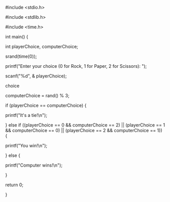 #include <stdio.h>

#include <stdlib.h>

#include <time.h>

int main() {

  int playerChoice, computerChoice;

  
  srand(time(0));


  printf("Enter your choice (0 for Rock, 1 for Paper, 2 for Scissors): ");

  scanf("%d", & playerChoice);

choice

  computerChoice = rand() % 3;

 
  if (playerChoice == computerChoice) {

   printf("It's a tie!\n");

  } else if ((playerChoice == 0 && computerChoice == 2) ||
    (playerChoice == 1 && computerChoice == 0) ||
    (playerChoice == 2 && computerChoice == 1)) {

   printf("You win!\n");

  } else {

   printf("Computer wins!\n");

  }

  return 0;

}
